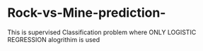 # Rock-vs-Mine-prediction-
This is supervised Classification problem where ONLY LOGISTIC REGRESSION alogrithim  is used 
